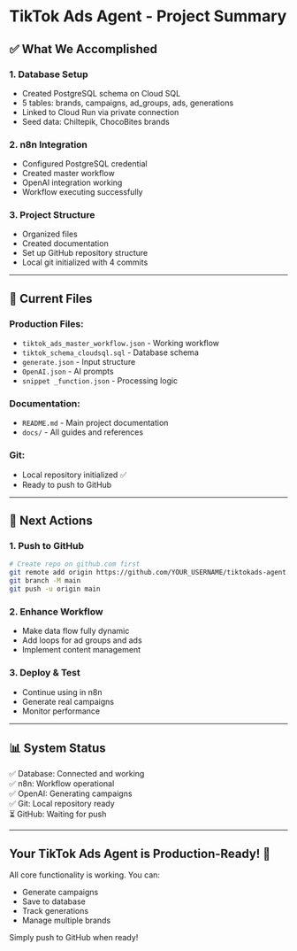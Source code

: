 # TikTok Ads Agent - Project Summary

## ✅ What We Accomplished

### 1. Database Setup
- Created PostgreSQL schema on Cloud SQL
- 5 tables: brands, campaigns, ad_groups, ads, generations
- Linked to Cloud Run via private connection
- Seed data: Chiltepik, ChocoBites brands

### 2. n8n Integration
- Configured PostgreSQL credential
- Created master workflow
- OpenAI integration working
- Workflow executing successfully

### 3. Project Structure
- Organized files
- Created documentation
- Set up GitHub repository structure
- Local git initialized with 4 commits

---

## 📁 Current Files

### Production Files:
- `tiktok_ads_master_workflow.json` - Working workflow
- `tiktok_schema_cloudsql.sql` - Database schema
- `generate.json` - Input structure
- `OpenAI.json` - AI prompts
- `snippet _function.json` - Processing logic

### Documentation:
- `README.md` - Main project documentation
- `docs/` - All guides and references

### Git:
- Local repository initialized ✅
- Ready to push to GitHub

---

## 🚀 Next Actions

### 1. Push to GitHub
```bash
# Create repo on github.com first
git remote add origin https://github.com/YOUR_USERNAME/tiktokads-agent.git
git branch -M main
git push -u origin main
```

### 2. Enhance Workflow
- Make data flow fully dynamic
- Add loops for ad groups and ads
- Implement content management

### 3. Deploy & Test
- Continue using in n8n
- Generate real campaigns
- Monitor performance

---

## 📊 System Status

✅ Database: Connected and working  
✅ n8n: Workflow operational  
✅ OpenAI: Generating campaigns  
✅ Git: Local repository ready  
⏳ GitHub: Waiting for push  

---

## Your TikTok Ads Agent is Production-Ready! 🎉

All core functionality is working. You can:
- Generate campaigns
- Save to database
- Track generations
- Manage multiple brands

Simply push to GitHub when ready!

